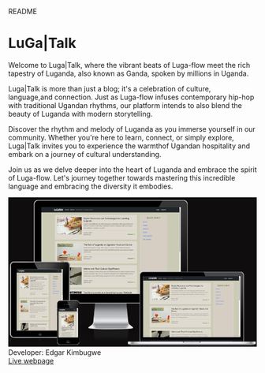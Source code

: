 README

# LuGa|Talk

Welcome to Luga|Talk, where the vibrant beats of Luga-flow meet the rich tapestry of Luganda, also known as Ganda, spoken by millions in Uganda.

Luga|Talk is more than just a blog; it's a celebration of culture, language,and connection. Just as Luga-flow infuses contemporary hip-hop with traditional Ugandan rhythms, our platform intends to also blend the beauty of Luganda with modern storytelling.

Discover the rhythm and melody of Luganda as you immerse yourself in our community. Whether you're here to learn, connect, or simply explore, Luga|Talk invites you to experience the warmthof Ugandan hospitality and embark on a journey of cultural understanding.

Join us as we delve deeper into the heart of Luganda and embrace the spirit of Luga-flow. Let's journey together towards mastering this incredible language and embracing the diversity it embodies.

![Mockup image](/docs/mockup.png)
Developer: Edgar Kimbugwe <br>
[Live webpage](https://lugatalk-ab90580d7f17.herokuapp.com/)